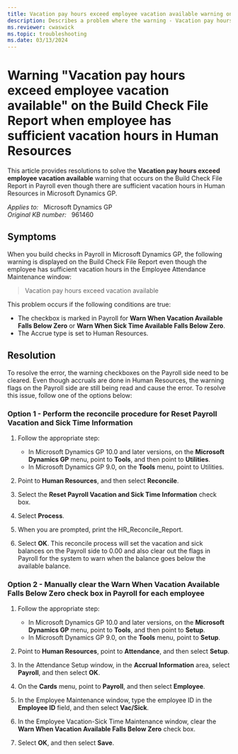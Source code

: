 ```yaml
---
title: Vacation pay hours exceed employee vacation available warning on the Build Check File Report
description: Describes a problem where the warning - Vacation pay hours exceed employee vacation available is displayed on the Build Check File Report in Payroll even though there are sufficient vacation hours in Human Resources in Microsoft Dynamics GP.
ms.reviewer: cwaswick
ms.topic: troubleshooting
ms.date: 03/13/2024
---
```

# Warning "Vacation pay hours exceed employee vacation available" on the Build Check File Report when employee has sufficient vacation hours in Human Resources

This article provides resolutions to solve the **Vacation pay hours exceed employee vacation available** warning that occurs on the Build Check File Report in Payroll even though there are sufficient vacation hours in Human Resources in Microsoft Dynamics GP.

_Applies to:_ &nbsp; Microsoft Dynamics GP  
_Original KB number:_ &nbsp; 961460

## Symptoms

When you build checks in Payroll in Microsoft Dynamics GP, the following warning is displayed on the Build Check File Report even though the employee has sufficient vacation hours in the Employee Attendance Maintenance window:

> Vacation pay hours exceed vacation available

This problem occurs if the following conditions are true:

- The checkbox is marked in Payroll for **Warn When Vacation Available Falls Below Zero** or **Warn When Sick Time Available Falls Below Zero**.
- The Accrue type is set to Human Resources.

## Resolution

To resolve the error, the warning checkboxes on the Payroll side need to be cleared. Even though accruals are done in Human Resources, the warning flags on the Payroll side are still being read and cause the error. To resolve this issue, follow one of the options below:

### Option 1 - Perform the reconcile procedure for Reset Payroll Vacation and Sick Time Information

1. Follow the appropriate step:

   - In Microsoft Dynamics GP 10.0 and later versions, on the **Microsoft Dynamics GP** menu, point to **Tools**, and then point to **Utilities**.
   - In Microsoft Dynamics GP 9.0, on the **Tools** menu, point to Utilities.
2. Point to **Human Resources**, and then select **Reconcile**.
3. Select the **Reset Payroll Vacation and Sick Time Information** check box.
4. Select **Process**.
5. When you are prompted, print the HR_Reconcile_Report.
6. Select **OK**. This reconcile process will set the vacation and sick balances on the Payroll side to 0.00 and also clear out the flags in Payroll for the system to warn when the balance goes below the available balance.

### Option 2 - Manually clear the Warn When Vacation Available Falls Below Zero check box in Payroll for each employee

1. Follow the appropriate step:

   - In Microsoft Dynamics GP 10.0 and later versions, on the **Microsoft Dynamics GP** menu, point to **Tools**, and then point to **Setup**.
   - In Microsoft Dynamics GP 9.0, on the **Tools** menu, point to **Setup**.

2. Point to **Human Resources**, point to **Attendance**, and then select **Setup**.
3. In the Attendance Setup window, in the **Accrual Information** area, select **Payroll**, and then select **OK**.
4. On the **Cards** menu, point to **Payroll**, and then select **Employee**.
5. In the Employee Maintenance window, type the employee ID in the **Employee ID** field, and then select **Vac/Sick**.
6. In the Employee Vacation-Sick Time Maintenance window, clear the **Warn When Vacation Available Falls Below Zero** check box.
7. Select **OK**, and then select **Save**.
